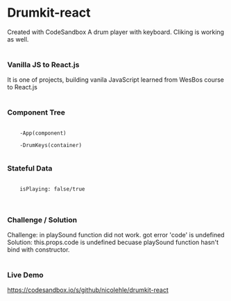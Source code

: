 # Drumkit-react
Created with CodeSandbox
A drum player with keyboard. Cliking is working as well.
<br><br>

### Vanilla JS to React.js
It is one of projects, building vanila JavaScript learned from WesBos course to React.js
<br><br>


### Component Tree

```

    -App(component)
          
    -DrumKeys(container)
               
```


### Stateful Data
```
    
    isPlaying: false/true

```
<br>

### Challenge / Solution
Challenge: in playSound function did not work. got error 'code' is undefined<br>
Solution: this.props.code is undefined becuase playSound function hasn't bind with constructor.
<br><br>

### Live Demo
https://codesandbox.io/s/github/nicolehle/drumkit-react
